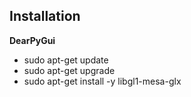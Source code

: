 ## Installation

**DearPyGui**
- sudo apt-get update
- sudo apt-get upgrade
- sudo apt-get install -y libgl1-mesa-glx